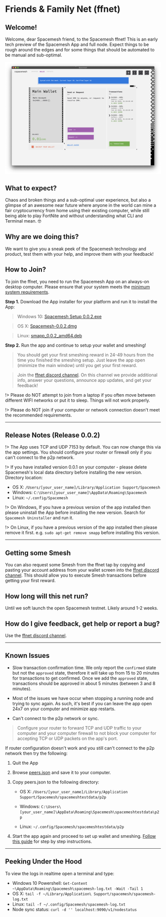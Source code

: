 # Friends & Family Net (ffnet)

## Welcome!
Welcome, dear Spacemesh friend, to the Spacemesh ffnet! This is an early tech preview of the Spacemesh App and full node. Expect things to be rough around the edges and for some things that should be automated to be manual and sub-optimal.

![](/images/v1.0/release0.0.2.png)

## What to expect?
Chaos and broken things and a sub-optimal user experience, but also a glimpse of an awesome near future where anyone in the world can mine a fair cryptocurrency from home using their existing computer, while still being able to play FortNite and without understanding what CLI and Terminal mean. 🤓

## Why are we doing this?

We want to give you a sneak peek of the Spacemesh technology and product, test them with your help, and improve them with your feedback!

## How to Join?

To join the ffnet, you need to run the Spacemesh App on an always-on desktop computer. Please ensure that your system meets the [minimum system requirements](requirements).

**Step 1.** Download the App installer for your platform and run it to install the App:

> Windows 10: [Spacemesh Setup 0.0.2.exe](https://storage.googleapis.com/smapp/release_0.0.2/Spacemesh%20Setup%200.0.2.exe)

> OS X: [Spacemesh-0.0.2.dmg](https://storage.googleapis.com/smapp/release_0.0.2/Spacemesh-0.0.2.dmg)

> Linux: [smapp_0.0.2_amd64.deb](https://storage.googleapis.com/smapp/release_0.0.2/spacemesh_app_0.0.2_amd64.deb)

**Step 2.** Run the app and continue to setup your wallet and smeshing!

> You should get your first smeshing reward in 24-49 hours from the time you finished the smeshing setup. Just leave the app open (minimize the main window) until you get your first reward.

> Join the [ffnet discord channel](https://discord.gg/KyyQKst). On this channel we provide additional info, answer your questions, announce app updates, and get your feedback!

!> Please do NOT attempt to join from a laptop if you often move between different WIFI networks or put it to sleep. Things will not work properly.

!> Please do NOT join if your computer or network connection doesn't meet the recommended requirements.

---

## Release Notes (Release 0.0.2)

!> The App uses TCP and UDP 7153 by default. You can now change this via the app settings. You should configure your router or firewall only if you can't connect to the p2p network.

!> If you have installed version 0.0.1 on your computer - please delete Spacemesh's local data directory before installing the new version. Directory location:

- OS X: `/Users/[your_user_name]/Library/Application Support/Spacemesh`
- Windows: `C:\Users\[your_user_name]\AppData\Roaming\Spacemesh`
- Linux: `~/.config/Spacemesh`

!> On Windows, If you have a previous version of the app installed then please uninstall the App before installing the new version. Search for `Spacemesh Uninstaller` and run it.

!> On Linux, if you have a previous version of the app installed then please remove it first. e.g. `sudo apt-get remove smapp` before installing this version.

---

## Getting some Smesh
You can also request some Smesh from the ffnet tap by copying and pasting your account address from your wallet screen into the [ffnet discord channel](https://discord.gg/KyyQKst). This should allow you to execute Smesh transactions before getting your first reward.

## How long will this net run?
Until we soft launch the open Spacemesh testnet. Likely around 1-2 weeks.

## How do I give feedback, get help or report a bug?
Use the [ffnet discord channel](https://discord.gg/KyyQKst).

---

## Known Issues
- Slow transaction confirmation time. We only report the `confirmed` state but not the `approved` state, therefore it will take up from 15 to 20 minutes for transactions to get confirmed. Once we add the `approved` state, transactions should be approved in about 5 minutes (between 3 and 8 minutes).

- Most of the issues we have occur when stopping a running node and trying to sync again. As such, it's best if you can leave the app open 24x7 on your computer and minimize app restarts.

- Can't connect to the p2p network or sync.

> Configure your router to forward TCP and UDP traffic to your computer and your computer firewall to not block your computer for accepting TCP or UDP packets on the app's port.

If router configuration doesn't work and you still can't connect to the p2p network then try the following:

1. Quit the App
2. Browse [peers.json](https://storage.googleapis.com/smapp/release_0.0.2/peers.json) and save it to your computer.
3. Copy peers.json to the following directory:

    - OS X: `/Users/[your_user_name]/Library/Application Support/Spacemesh/spacemeshtestdata/p2p`

    - Windows: `C:\Users\[your_user_name]\AppData\Roaming\Spacemesh\spacemeshtestdata\p2p`

    - Linux: `~/.config/Spacemesh/spacemeshtestdata/p2p`

4. Start the app again and proceed to set up wallet and smeshing. [Follow this guide](/guide/setup) for step by step instructions.

---

## Peeking Under the Hood
To view the logs in realtime open a terminal and type:
- Windows 10 Powershell: `Get-Content ~\AppData\Roaming\Spacemesh\spacemesh-log.txt -Wait -Tail 1`
- OS X: `tail -f ~/Library/Application\ Support/spacemesh/spacemesh-log.txt`
- Linux: `tail -f ~/.config/Spacemesh/spacemesh-log.txt`
- Node sync status: `curl -d '' localhost:9090/v1/nodestatus`
